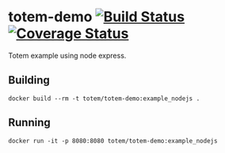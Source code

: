 # totem-demo [![Build Status](https://travis-ci.org/totem/totem-demo.svg)](https://travis-ci.org/totem/totem-demo) [![Coverage Status](https://coveralls.io/repos/totem/totem-demo/badge.svg)](https://coveralls.io/r/totem/totem-demo)
Totem example using node express.

## Building
```
docker build --rm -t totem/totem-demo:example_nodejs .
```

## Running
```
docker run -it -p 8080:8080 totem/totem-demo:example_nodejs
```
